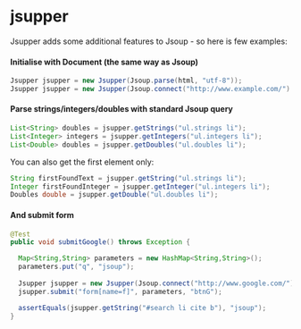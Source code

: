 jsupper
=======

Jsupper adds some additional features to Jsoup - so here is few examples:

#### Initialise with Document (the same way as Jsoup)

```java
Jsupper jsupper = new Jsupper(Jsoup.parse(html, "utf-8"));
Jsupper jsupper = new Jsupper(Jsoup.connect("http://www.example.com/").method(Method.GET).execute());
```


#### Parse strings/integers/doubles with standard Jsoup query

```java
List<String> doubles = jsupper.getStrings("ul.strings li");
List<Integer> integers = jsupper.getIntegers("ul.integers li");
List<Double> doubles = jsupper.getDoubles("ul.doubles li");
```

You can also get the first element only:

```java
String firstFoundText = jsupper.getString("ul.strings li");
Integer firstFoundInteger = jsupper.getInteger("ul.integers li");
Doubles double = jsupper.getDouble("ul.doubles li");
```

#### And submit form

```java
@Test
public void submitGoogle() throws Exception {

  Map<String,String> parameters = new HashMap<String,String>();
  parameters.put("q", "jsoup");
    
  Jsupper jsupper = new Jsupper(Jsoup.connect("http://www.google.com/").userAgent("Mozilla").method(Method.GET).execute());
  jsupper.submit("form[name=f]", parameters, "btnG");

  assertEquals(jsupper.getString("#search li cite b"), "jsoup");
}
```
